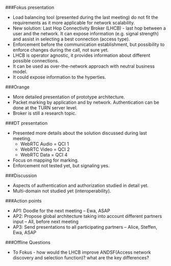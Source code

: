###Fokus presentation
* Load balancing tool (presented during the last meeting) do not fit the requirements as it more applicable for network scalability.
* New solution: Last Hop Connectivity Broker (LHCB) - last hop between a user and the network. It can expose information (e.g. signal strength) and assist in selecting a best connection (access type).
* Enforcement before the communication establishment, but possibility to enforce changes during the call, not sure yet.
* LHCB is operator agnostic, it provides information about different possible connections.
* It can be used as over-the-network approach with neutral business model. 
* It could expose information to the hyperties.

###Orange
* More detailed presentation of prototype architecture.
* Packet marking by application and by network. Authentication can be done at the TURN server level. 
* Broker is still a research topic.

###DT presentation
* Presented more details about the solution discussed during last meeting.
	* WebRTC Audio = QCI 1
	* WebRTC Video = QCI 2
	* WebRTC Data = QCI 4
* Focus on mapping for marking.
* Enforcement not tested yet, but signaling yes.

###Discussion
* Aspects of authentication and authorization studied in detail yet.
* Multi-domain not studied yet (interoperability).

###Action points
* AP1: Doodle for the next meeting – Ewa, ASAP
* AP2: Propose global architecture taking into account different partners input – All, before next meeting 
* AP3: Send presentations to all participating partners – Alice, Steffen, Ewa, ASAP

###Offline Questions
* To Fokus - how would the LHCB improve ANDSF(Access network discovery and selection function)? what are the key differences?

